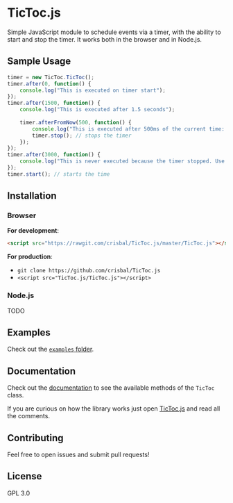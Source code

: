 # TicToc.js

Simple JavaScript module to schedule events via a timer, with the ability to start and stop the timer. It works both in the browser and in Node.js.

## Sample Usage

```javascript
timer = new TicToc.TicToc();
timer.after(0, function() {
	console.log("This is executed on timer start");
});
timer.after(1500, function() {
	console.log("This is executed after 1.5 seconds");
	   
    timer.afterFromNow(500, function() {
        console.log("This is executed after 500ms of the current time: 2 seconds.");
        timer.stop(); // stops the timer
    });
});
timer.after(3000, function() {
	console.log("This is never executed because the timer stopped. Use timer.start() to resume execution.");
});
timer.start(); // starts the time
```
## Installation

### Browser

**For development**:

```html
<script src="https://rawgit.com/crisbal/TicToc.js/master/TicToc.js"></script>
```

**For production**:

* `git clone https://github.com/crisbal/TicToc.js`
* `<script src="TicToc.js/TicToc.js"></script>`

### Node.js

TODO

## Examples

Check out the [`examples` folder](https://github.com/crisbal/TicToc.js/tree/master/examples).

## Documentation
 
Check out the [documentation](https://github.com/crisbal/TicToc.js/tree/master/docs/tictoc.md) to see the available methods of the `TicToc` class.

If you are curious on how the library works just open [TicToc.js](https://github.com/crisbal/TicToc.js/tree/master/TicToc.js) and read all the comments. 

## Contributing

Feel free to open issues and submit pull requests! 

## License

GPL 3.0

